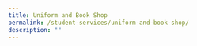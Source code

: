```yaml
---
title: Uniform and Book Shop
permalink: /student-services/uniform-and-book-shop/
description: ""
---
```

